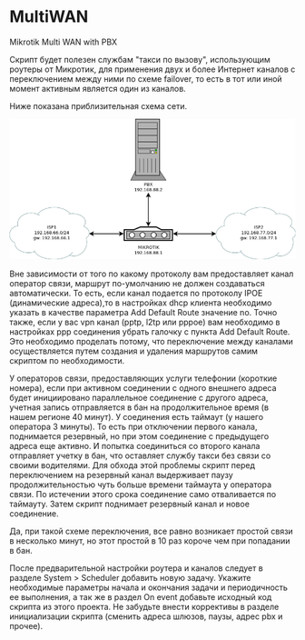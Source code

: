# MultiWAN
Mikrotik Multi WAN with PBX  

Скрипт будет полезен службам "такси по вызову", использующим роутеры от Микротик, для применения двух и более Интернет каналов с переключением между ними по схеме failover, то есть в тот или иной момент активным является один из каналов.  

Ниже показана приблизительная схема сети.  

![Схема сети](multiwan.png)  

Вне зависимости от того по какому протоколу вам предоставляет канал оператор связи, маршрут по-умолчанию не должен создаваться автоматически. То есть, если канал подается по протоколу IPOE (динамические адреса),то в настройках dhcp клиента необходимо указать в качестве параметра Add Default Route значение no. Точно также, если у вас vpn канал (pptp, l2tp или pppoe) вам необходимо в настройках ppp соединения убрать галочку с пункта Add Default Route. Это необходимо проделать потому, что переключение между каналами осуществляется путем создания и удаления маршрутов самим скриптом по необходимости.  

У операторов связи, предоставляющих услуги телефонии (короткие номера), если при активном соединении с одного внешнего адреса будет инициировано параллельное соединение с другого адреса, учетная запись отправляется в бан на продолжительное время (в нашем регионе 40 минут). У соединения есть таймаут (у нашего оператора 3 минуты). То есть при отключении первого канала, поднимается резервный, но при этом соединение с предыдущего адреса еще активно. И попытка соединиться со второго канала отправляет учетку в бан, что оставляет службу такси без связи со своими водителями. Для обхода этой проблемы скрипт перед переключением на резервный канал выдерживает паузу продолжительностью чуть больше времени таймаута у оператора связи. По истечении этого срока соединение само отваливается по таймауту. Затем скрипт поднимает резервный канал и новое соединение. 

Да, при такой схеме переключения, все равно возникает простой связи в несколько минут, но этот простой в 10 раз короче чем при попадании в бан.  

После предварительной настройки роутера и каналов следует в разделе System > Scheduler добавить новую задачу. Укажите необходимые параметры начала и окончания задачи и периодичность ее выполнения, а так же в раздел On event добавьте исходный код скрипта из этого проекта. Не забудьте внести коррективы в разделе инициализации скрипта (сменить адреса шлюзов, паузы, адрес pbx и прочее).
